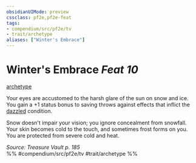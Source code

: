 ```yaml
---
obsidianUIMode: preview
cssclass: pf2e,pf2e-feat
tags:
- compendium/src/pf2e/tv
- trait/archetype
aliases: ["Winter's Embrace"]
---
```

# Winter's Embrace  *Feat 10*  
[archetype](rules/traits/archetype.md "Archetype Feat Trait")  


Your eyes are accustomed to the harsh glare of the sun on snow and ice. You gain a +1 status bonus to saving throws against effects that inflict the [dazzled](rules/conditions.md#Dazzled) condition.

Snow doesn't impair your vision; you ignore concealment from snowfall. Your skin becomes cold to the touch, and sometimes frost forms on you. You are protected from severe cold and heat.

*Source: Treasure Vault p. 185*  
%% #compendium/src/pf2e/tv #trait/archetype %%